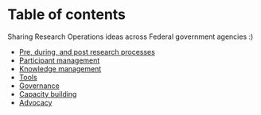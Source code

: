 # Table of contents
Sharing Research Operations ideas across Federal government agencies :)

- [Pre, during, and post research processes][1]
- [Participant management][2]
- [Knowledge management][3]
- [Tools][4]
- [Governance][5]
- [Capacity building][6]
- [Advocacy][7]

[1]: https://github.com/cfpb/Interagency-Research-Ops/blob/main/Preduringpost.md
[2]: https://github.com/cfpb/Interagency-Research-Ops/blob/main/participantmanagement.md
[3]: https://github.com/cfpb/Interagency-Research-Ops/blob/main/knowledgemanagement.md
[4]: https://github.com/cfpb/Interagency-Research-Ops/blob/main/tools.md
[5]: https://github.com/cfpb/Interagency-Research-Ops/blob/main/governance.md
[6]: https://github.com/cfpb/Interagency-Research-Ops/blob/main/capacitybuilding.md
[7]: https://github.com/cfpb/Interagency-Research-Ops/blob/main/advocacy.md

